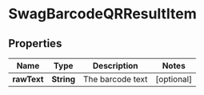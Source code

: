 
# SwagBarcodeQRResultItem

## Properties
Name | Type | Description | Notes
------------ | ------------- | ------------- | -------------
**rawText** | **String** | The barcode text |  [optional]



